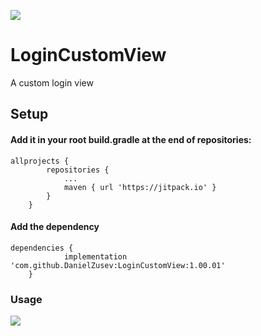 [![](https://jitpack.io/v/DanielZusev/LoginCustomView.svg)](https://jitpack.io/#DanielZusev/LoginCustomView)

# LoginCustomView
A custom login view

## Setup
#### Add it in your root build.gradle at the end of repositories:
```
allprojects {
		repositories {
			...
			maven { url 'https://jitpack.io' }
		}
	}
```
#### Add the dependency
```
dependencies {
	        implementation 'com.github.DanielZusev:LoginCustomView:1.00.01'
	}
```
### Usage
![](assets/LoginCustomViewGif.gif)

